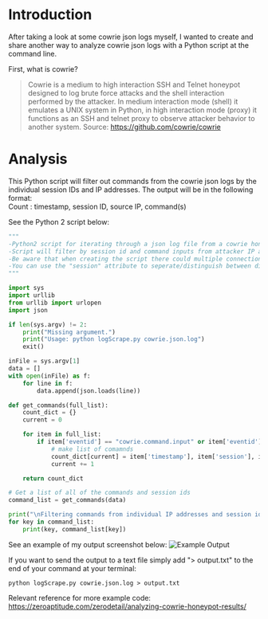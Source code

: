 # Introduction

After taking a look at some cowrie json logs myself, I wanted to create and share another way to analyze cowrie json logs with a Python script at the command line.

First, what is cowrie?
> Cowrie is a medium to high interaction SSH and Telnet honeypot designed to log brute force attacks and the shell interaction performed by the attacker. In medium interaction mode (shell) it emulates a UNIX system in Python, in high interaction mode (proxy) it functions as an SSH and telnet proxy to observe attacker behavior to another system.
> Source: https://github.com/cowrie/cowrie

# Analysis

This Python script will filter out commands from the cowrie json logs by the individual session IDs and IP addresses. The output will be in the following format:  
Count : timestamp, session ID, source IP, command(s)

See the Python 2 script below:
```Python
"""
-Python2 script for iterating through a json log file from a cowrie honeypot.
-Script will filter by session id and command inputs from attacker IP addresses.
-Be aware that when creating the script there could multiple connections from the same IP address.
-You can use the "session" attribute to seperate/distinguish between different connections.
"""

import sys
import urllib
from urllib import urlopen
import json

if len(sys.argv) != 2:
    print("Missing argument.")
    print("Usage: python logScrape.py cowrie.json.log")
    exit()

inFile = sys.argv[1]
data = []
with open(inFile) as f:
    for line in f:
        data.append(json.loads(line))

def get_commands(full_list):
    count_dict = {}
    current = 0

    for item in full_list:
        if item['eventid'] == "cowrie.command.input" or item['eventid'] == "cowrie.command.failed":
            # make list of comamnds
            count_dict[current] = item['timestamp'], item['session'], item['src_ip'], item['input']
            current += 1

    return count_dict

# Get a list of all of the commands and session ids
command_list = get_commands(data)

print("\nFiltering commands from individual IP addresses and session ids...\n")
for key in command_list:
    print(key, command_list[key])
```

See an example of my output screenshot below:
![Example Output](https://i.imgur.com/qSq42x1.png)

If you want to send the output to a text file simply add "> output.txt" to the end of your command at your terminal:
```
python logScrape.py cowrie.json.log > output.txt
```

Relevant reference for more example code: https://zeroaptitude.com/zerodetail/analyzing-cowrie-honeypot-results/
